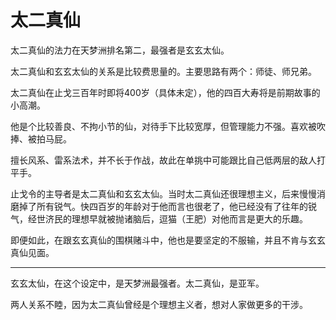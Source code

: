 # 太二真仙

太二真仙的法力在天梦洲排名第二，最强者是玄玄太仙。

太二真仙和玄玄太仙的关系是比较费思量的。主要思路有两个：师徒、师兄弟。

太二真仙在止戈三百年时即将400岁（具体未定），他的四百大寿将是前期故事的小高潮。

他是个比较善良、不拘小节的仙，对待手下比较宽厚，但管理能力不强。喜欢被吹捧、被拍马屁。

擅长风系、雷系法术，并不长于作战，故此在单挑中可能跟比自己低两层的敌人打平手。

止戈令的主导者是太二真仙和玄玄太仙。当时太二真仙还很理想主义，后来慢慢消磨掉了所有锐气。快四百岁的年龄对于他而言也很老了，他已经没有了往年的锐气，经世济民的理想早就被抛诸脑后，逗猫（王肥）对他而言是更大的乐趣。

即便如此，在跟玄玄真仙的围棋赌斗中，他也是要坚定的不服输，并且不肯与玄玄真仙见面。

***


玄玄太仙，在这个设定中，是天梦洲最强者。太二真仙，是亚军。

两人关系不睦，因为太二真仙曾经是个理想主义者，想对人家做更多的干涉。